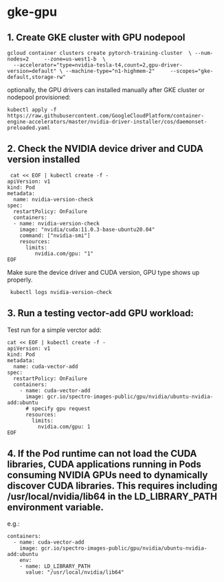 # gke-gpu

## 1. Create GKE cluster with GPU nodepool

```
gcloud container clusters create pytorch-training-cluster  \ --num-nodes=2     --zone=us-west1-b  \
  --accelerator="type=nvidia-tesla-t4,count=2,gpu-driver-version=default" \ --machine-type="n1-highmem-2"     --scopes="gke-default,storage-rw"

```

optionally, the GPU drivers can installed manually after GKE cluster or nodepool provisioned:
```
kubectl apply -f https://raw.githubusercontent.com/GoogleCloudPlatform/container-engine-accelerators/master/nvidia-driver-installer/cos/daemonset-preloaded.yaml
```

## 2. Check the NVIDIA device driver and CUDA version installed
```
 cat << EOF | kubectl create -f -
apiVersion: v1
kind: Pod
metadata:
  name: nvidia-version-check
spec:
  restartPolicy: OnFailure
  containers:
  - name: nvidia-version-check
    image: "nvidia/cuda:11.0.3-base-ubuntu20.04"
    command: ["nvidia-smi"]
    resources:
      limits:
         nvidia.com/gpu: "1"
EOF
```
Make sure the device driver and CUDA version, GPU type shows up properly.

```
 kubectl logs nvidia-version-check
```

## 3. Run a testing vector-add GPU workload:
Test run for a simple verctor add:

```
cat << EOF | kubectl create -f -
apiVersion: v1
kind: Pod
metadata:
  name: cuda-vector-add
spec:
  restartPolicy: OnFailure
  containers:
    - name: cuda-vector-add
      image: gcr.io/spectro-images-public/gpu/nvidia/ubuntu-nvidia-add:ubuntu
      # specify gpu request 
      resources:
        limits:
          nvidia.com/gpu: 1
EOF
```

## 4. If the Pod runtime can not load the CUDA libraries, CUDA applications running in Pods consuming NVIDIA GPUs need to dynamically discover CUDA libraries. This requires including /usr/local/nvidia/lib64 in the LD_LIBRARY_PATH environment variable. 
e.g.:
```
containers:
  - name: cuda-vector-add
    image: gcr.io/spectro-images-public/gpu/nvidia/ubuntu-nvidia-add:ubuntu
    env:
    - name: LD_LIBRARY_PATH
      value: "/usr/local/nvidia/lib64"
```